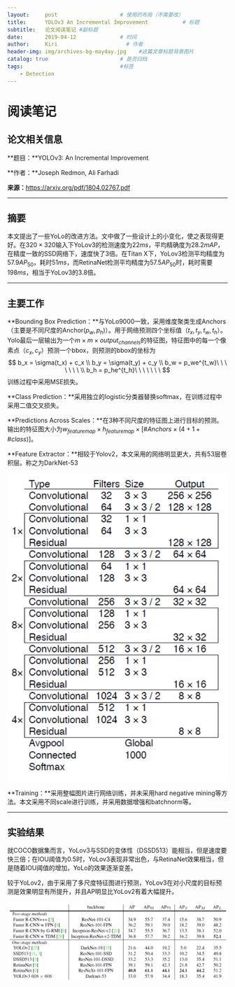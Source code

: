 ```yaml
---
layout:     post                    # 使用的布局（不需要改）
title:      YOLOv3 An Incremental Improvement           # 标题 
subtitle:   论文阅读笔记 #副标题
date:       2019-04-12              # 时间
author:     Kiri                      # 作者
header-img: img/archives-bg-mayday.jpg    #这篇文章标题背景图片
catalog: true                       # 是否归档
tags:                               #标签
    - Detection
---
```


# 阅读笔记

## 论文相关信息

**题目：**YOLOv3: An Incremental Improvement

**作者：**Joseph Redmon, Ali Farhadi

**来源：**<https://arxiv.org/pdf/1804.02767.pdf>

---

## 摘要

本文提出了一些YoLo的改进方法。文中做了一些设计上的小变化，使之表现得更好。在$320\times 320$输入下YoLov3的检测速度为$22ms$，平均精确度为$28.2mAP$，在精度一致的SSD网络下，速度快了3倍。在Titan X下，YoLov3检测平均精度为$57.9AP_{50}$，耗时$51ms$，而RetinaNet检测平均精度为$57.5AP_{50}$时，耗时需要$198ms$，相当于YoLov3的3.8倍。

---

## 主要工作

**Bounding Box Prediction：**与YoLo9000一致，采用维度聚类生成Anchors（主要是不同尺度的Anchor($p_w, p_h$)）。用于网络预测四个坐标值（$t_x, t_y, t_w, t_h$）。Yolo最后一层输出为一个$m\times m \times output_{channels}$的特征图，特征图中的每一个像素点（$c_x, c_y$）预测一个bbox，则预测的bbox的坐标为
$$
b_x = \sigma(t_x) + c_x \\
b_y = \sigma(t_y) + c_y \\
b_w = p_we^{t_w}\ \ \ \ \ \ \ \\
b_h = p_he^{t_h}\ \ \ \ \ \ \ 
$$
训练过程中采用MSE损失。

**Class Prediction：**采用独立的logistic分类器替换softmax，在训练过程中采用二值交叉损失。

**Predictions Across Scales：**在3种不同尺度的特征图上进行目标的预测。输出的特征图大小为$w_{featuremap} \times  h_{featuremap} \times[\#Anchors \times(4+1+\#class)]$。

**Feature Extractor：**相较于Yolov2，本文采用的网络明显更大，共有53层卷积层。称之为DarkNet-53

![pic1](https://github.com/caiwendi/caiwendi.github.io/raw/master/img/DarkNet.png)

**Training：**采用整幅图片进行网络训练，并未采用hard negative mining等方法。本文采用不同scale进行训练，并采用数据增强和batchnorm等。

---

## 实验结果

就COCO数据集而言，YoLov3与SSD的变体性（DSSD513）能相当，但是速度要快三倍；在IOU阈值为0.5时，YoLov3表现非常出色，与RetinaNet效果相当，但是随着IOU阈值的增加，YoLo的效果逐渐变差。

较于YoLov2，由于采用了多尺度特征图进行预测，YoLov3在对小尺度的目标预测是效果明显有所提升，并且AP明显比YoLov2有着大幅提升。

![pic1](https://github.com/caiwendi/caiwendi.github.io/raw/master/img/YoLov3-1.png)





<html>

<head>
<title>MathJax TeX Test Page</title>
<script type="text/x-mathjax-config">
  MathJax.Hub.Config({tex2jax: {inlineMath: [['$','$'], ['\\(','\\)']]}});
</script>
<script type="text/javascript" async src="https://cdn.mathjax.org/mathjax/latest/MathJax.js?config=TeX-AMS_CHTML">
</script>
</head>
<body>